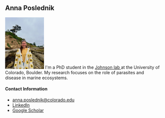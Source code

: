 ## Anna Poslednik
<img 
  src="/img/Annaphoto.jpeg" 
  alt="Anna headshot" 
  width="25%">
I'm a PhD student in the <a 
  href="https://www.colorado.edu/lab/johnson-laboratory"
  target="_blank">
  Johnson lab
</a>  at the University of Colorado, Boulder. My research focuses on the role of parasites and disease in marine ecosystems. 

#### Contact Information
* anna.poslednik@colorado.edu
* <a 
  href="https://www.linkedin.com/in/anna-poslednik"
  target="_blank">
  LinkedIn
  </a>
* <a 
  href="https://scholar.google.com/citations?user=1Wc6hZYAAAAJ&hl=en"
  target="_blank">
  Google Scholar
  </a>

